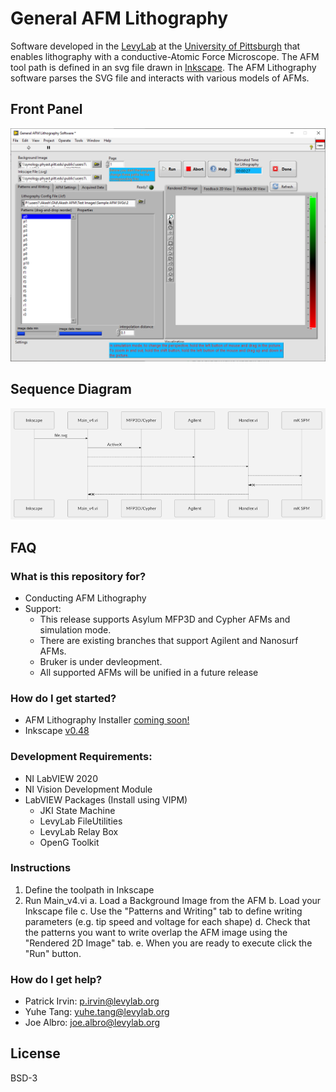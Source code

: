 # General AFM Lithography

Software developed in the [LevyLab](https//www.levylab.org) at the [University of Pittsburgh](http://www.pitt.edu) that enables lithography with a conductive-Atomic Force Microscope. The AFM tool path is defined in an svg file drawn in [Inkscape](https://inkscape.org/). The AFM Lithography software parses the SVG file and interacts with various models of AFMs.

## Front Panel

![front panel](/documentation/images/AFM-Front-Panel.png)

## Sequence Diagram

![diagram](/documentation/images/AFM-Sequence-Diagram.png)

## FAQ
### What is this repository for?

- Conducting AFM Lithography
- Support:
   - This release supports Asylum MFP3D and Cypher AFMs and simulation mode.
   - There are existing branches that support Agilent and Nanosurf AFMs.
   - Bruker is under devleopment.
   - All supported AFMs will be unified in a future release

### How do I get started?

- AFM Lithography Installer [coming soon!](https://github.com/levylabpitt/AFM-Lithography/releases)
- Inkscape [v0.48](https://inkscape.org/release/inkscape-0.48/)

### Development Requirements:
- NI LabVIEW 2020
- NI Vision Development Module
- LabVIEW Packages (Install using VIPM)
   - JKI State Machine
   - LevyLab FileUtilities
   - LevyLab Relay Box
   - OpenG Toolkit

### Instructions

1. Define the toolpath in Inkscape
2. Run Main_v4.vi
  a. Load a Background Image from the AFM
  b. Load your Inkscape file
  c. Use the "Patterns and Writing" tab to define writing parameters (e.g. tip speed and voltage for each shape)
  d. Check that the patterns you want to write overlap the AFM image using the "Rendered 2D Image" tab.
  e. When you are ready to execute click the "Run" button.

### How do I get help?
* Patrick Irvin: p.irvin@levylab.org
* Yuhe Tang: yuhe.tang@levylab.org
* Joe Albro: joe.albro@levylab.org

## License

BSD-3
